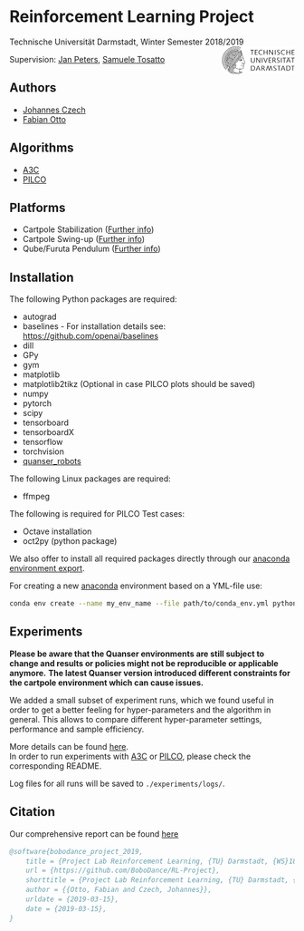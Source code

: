 # Reinforcement Learning Project

Technische Universität Darmstadt, Winter Semester 2018/2019  <img align="right" src="resources/general/TU_logo.png" width="128">

Supervision: [Jan Peters](https://www.ias.informatik.tu-darmstadt.de/Member/JanPeters), [Samuele Tosatto](https://www.ias.informatik.tu-darmstadt.de/Team/SamueleTosatto)


## Authors
- [Johannes Czech](https://github.com/QueensGambit)
- [Fabian Otto](https://github.com/ottofabian)

## Algorithms
- [A3C](a3c/README.md)
- [PILCO](pilco/README.md)

## Platforms
- Cartpole Stabilization ([Further info](https://www.google.com/search?source=hp&ei=EQffW4yLJYPKwQKQjoOIAQ&q=Cart-pole+stabilization&btnK=Google+Search&oq=Cart-pole+stabilization&gs_l=psy-ab.3...480.480..991...0.0..0.85.85.1......0....1j2..gws-wiz.ns_kSRav_wc))
- Cartpole Swing-up ([Further info](https://www.google.com/search?source=hp&ei=EQffW4yLJYPKwQKQjoOIAQ&q=Cart-pole+swing-up&btnK=Google+Search&oq=Cart-pole+swing-up&gs_l=psy-ab.3..0i22i30.730.730..901...0.0..0.123.123.0j1......0....1j2..gws-wiz.sjBBp2UuE9A))
- Qube/Furuta Pendulum ([Further info](https://www.google.com/search?source=hp&ei=EQffW4yLJYPKwQKQjoOIAQ&q=Furuta+pendulum+swing-up&btnK=Google+Search&oq=Furuta+pendulum+swing-up&gs_l=psy-ab.3..0i22i30.716.716..808...0.0..0.64.64.1......0....1j2..gws-wiz.roZTOV-jxVs))

## Installation

The following Python packages are required:
- autograd
- baselines - For installation details see: https://github.com/openai/baselines
- dill 
- GPy
- gym
- matplotlib
- matplotlib2tikz (Optional in case PILCO plots should be saved)
- numpy
- pytorch
- scipy
- tensorboard
- tensorboardX
- tensorflow
- torchvision
- [quanser_robots](https://git.ias.informatik.tu-darmstadt.de/quanser/clients)

The following Linux packages are required:
- ffmpeg

The following is required for PILCO Test cases:
- Octave installation
- oct2py (python package)

We also offer to install all required packages directly through our [anaconda environment export](./conda_env.yml).

For creating a new [anaconda](https://anaconda.org/anaconda/python) environment based on a YML-file use:
```bash
conda env create --name my_env_name --file path/to/conda_env.yml python=3.6.5
```

## Experiments

__Please be aware that the Quanser environments are still subject to change and results or policies might not be reproducible or applicable anymore.__
__The latest Quanser version introduced different constraints for the cartpole environment which can cause issues.__ 

We added a small subset of experiment runs, which we found useful in order to get a better feeling for hyper-parameters and the algorithm in general. 
This allows to compare different hyper-parameter settings, performance and sample efficiency. 

More details can be found [here](./experiments/README.md).  
In order to run experiments with [A3C](a3c/README.md) or [PILCO](pilco/README.md), please check the corresponding README.

Log files for all runs will be saved to `./experiments/logs/`.

## Citation
Our comprehensive report can be found [here](./Czech_Otto_Lab_Report.pdf)
```bibtex
@software{bobodance_project_2019,  
	title = {Project Lab Reinforcement Learning, {TU} Darmstadt, {WS}18/19: {BoboDance}/{RL}-Project},  
	url = {https://github.com/BoboDance/RL-Project},  
	shorttitle = {Project Lab Reinforcement Learning, {TU} Darmstadt, {WS}18/19},  
	author = {{Otto, Fabian and Czech, Johannes}},  
	urldate = {2019-03-15},  
	date = {2019-03-15},  
}
```

